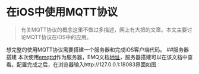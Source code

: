 # 在iOS中使用MQTT协议
>有关MQTT协议的概念这里不做过多描述，网上有大把的文章。本文主要讨论MQTT协议在iOS中的应用。

想完整的使用MQTT协议需要搭建一个服务器和完成iOS客户端代码。
##服务器搭建
本次使用[emqttd](https://github.com/emqtt/emqttd)作为服务器，EMQ文档[地址](http://emqtt.com/docs/v2/index.html)，服务器搭建可以在该文档中查看。配置完成之后，在浏览器输入http://127.0.0.1:18083界面如图：![]()

